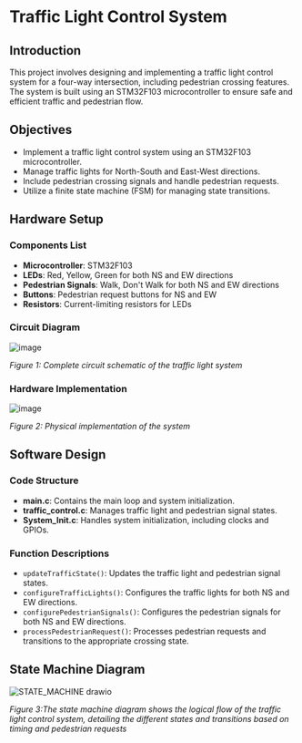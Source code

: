 # Traffic Light Control System

## Introduction
This project involves designing and implementing a traffic light control system for a four-way intersection, including pedestrian crossing features. The system is built using an STM32F103 microcontroller to ensure safe and efficient traffic and pedestrian flow.

## Objectives
- Implement a traffic light control system using an STM32F103 microcontroller.
- Manage traffic lights for North-South and East-West directions.
- Include pedestrian crossing signals and handle pedestrian requests.
- Utilize a finite state machine (FSM) for managing state transitions.

## Hardware Setup

### Components List
- **Microcontroller**: STM32F103
- **LEDs**: Red, Yellow, Green for both NS and EW directions
- **Pedestrian Signals**: Walk, Don't Walk for both NS and EW directions
- **Buttons**: Pedestrian request buttons for NS and EW
- **Resistors**: Current-limiting resistors for LEDs

### Circuit Diagram
![image](https://github.com/user-attachments/assets/6b4d6c0d-f8e8-4699-bab4-93b86e96707c)

*Figure 1: Complete circuit schematic of the traffic light system*

### Hardware Implementation
![image](https://github.com/user-attachments/assets/e6b723f0-98aa-4df9-b76d-9ab8357ed171)

*Figure 2: Physical implementation of the system*

## Software Design

### Code Structure
- **main.c**: Contains the main loop and system initialization.
- **traffic_control.c**: Manages traffic light and pedestrian signal states.
- **System_Init.c**: Handles system initialization, including clocks and GPIOs.

### Function Descriptions
- `updateTrafficState()`: Updates the traffic light and pedestrian signal states.
- `configureTrafficLights()`: Configures the traffic lights for both NS and EW directions.
- `configurePedestrianSignals()`: Configures the pedestrian signals for both NS and EW directions.
- `processPedestrianRequest()`: Processes pedestrian requests and transitions to the appropriate crossing state.

## State Machine Diagram
![STATE_MACHINE drawio](https://github.com/user-attachments/assets/cf5489a9-6592-4e35-888f-90d6ad4ddbf9)

*Figure 3:The state machine diagram shows the logical flow of the traffic light control system, detailing the different states and transitions based on timing and pedestrian requests*


